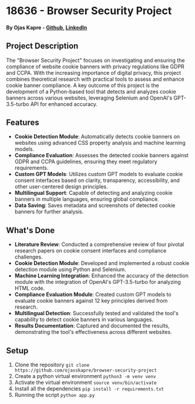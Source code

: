 # 18636 - Browser Security Project

#### By Ojas Kapre - [Github](https://github.com/ojasskapre), [LinkedIn](https://www.linkedin.com/in/ojaskapre/)

## Project Description

The "Browser Security Project" focuses on investigating and ensuring the compliance of website cookie banners with privacy regulations like GDPR and CCPA. With the increasing importance of digital privacy, this project combines theoretical research with practical tools to assess and enhance cookie banner compliance. A key outcome of this project is the development of a Python-based tool that detects and analyzes cookie banners across various websites, leveraging Selenium and OpenAI's GPT-3.5-turbo API for enhanced accuracy.

## Features

- **Cookie Detection Module**: Automatically detects cookie banners on websites using advanced CSS property analysis and machine learning models.
- **Compliance Evaluation**: Assesses the detected cookie banners against GDPR and CCPA guidelines, ensuring they meet regulatory requirements.
- **Custom GPT Models**: Utilizes custom GPT models to evaluate cookie consent interfaces based on clarity, transparency, accessibility, and other user-centered design principles.
- **Multilingual Support**: Capable of detecting and analyzing cookie banners in multiple languages, ensuring global compliance.
- **Data Saving**: Saves metadata and screenshots of detected cookie banners for further analysis.

## What's Done

- **Literature Review**: Conducted a comprehensive review of four pivotal research papers on cookie consent interfaces and compliance challenges.
- **Cookie Detection Module**: Developed and implemented a robust cookie detection module using Python and Selenium.
- **Machine Learning Integration**: Enhanced the accuracy of the detection module with the integration of OpenAI's GPT-3.5-turbo for analyzing HTML code.
- **Compliance Evaluation Module**: Created custom GPT models to evaluate cookie banners against 12 key principles derived from research.
- **Multilingual Detection**: Successfully tested and validated the tool's capability to detect cookie banners in various languages.
- **Results Documentation**: Captured and documented the results, demonstrating the tool's effectiveness across different websites.

## Setup

1. Clone the repository `git clone https://github.com/ojasskapre/browser-security-project`
2. Create a python virtual environment `python3 -m venv venv`
3. Activate the virtual environment `source venv/bin/activate`
4. Install all the dependencies `pip install -r requirements.txt`
5. Running the script `python app.py`
